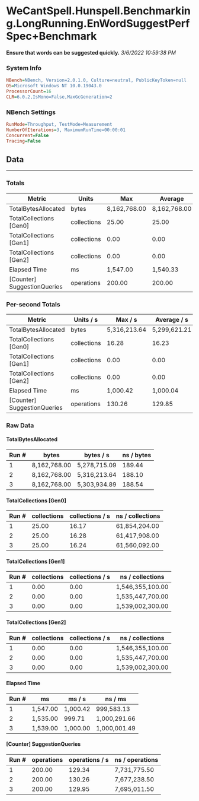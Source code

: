 ﻿# WeCantSpell.Hunspell.Benchmarking.LongRunning.EnWordSuggestPerfSpec+Benchmark
__Ensure that words can be suggested quickly.__
_3/6/2022 10:59:38 PM_
### System Info
```ini
NBench=NBench, Version=2.0.1.0, Culture=neutral, PublicKeyToken=null
OS=Microsoft Windows NT 10.0.19043.0
ProcessorCount=16
CLR=6.0.2,IsMono=False,MaxGcGeneration=2
```

### NBench Settings
```ini
RunMode=Throughput, TestMode=Measurement
NumberOfIterations=3, MaximumRunTime=00:00:01
Concurrent=False
Tracing=False
```

## Data
-------------------

### Totals
|          Metric |           Units |             Max |         Average |             Min |          StdDev |
|---------------- |---------------- |---------------- |---------------- |---------------- |---------------- |
|TotalBytesAllocated |           bytes |    8,162,768.00 |    8,162,768.00 |    8,162,768.00 |            0.00 |
|TotalCollections [Gen0] |     collections |           25.00 |           25.00 |           25.00 |            0.00 |
|TotalCollections [Gen1] |     collections |            0.00 |            0.00 |            0.00 |            0.00 |
|TotalCollections [Gen2] |     collections |            0.00 |            0.00 |            0.00 |            0.00 |
|    Elapsed Time |              ms |        1,547.00 |        1,540.33 |        1,535.00 |            6.11 |
|[Counter] SuggestionQueries |      operations |          200.00 |          200.00 |          200.00 |            0.00 |

### Per-second Totals
|          Metric |       Units / s |         Max / s |     Average / s |         Min / s |      StdDev / s |
|---------------- |---------------- |---------------- |---------------- |---------------- |---------------- |
|TotalBytesAllocated |           bytes |    5,316,213.64 |    5,299,621.21 |    5,278,715.09 |       19,117.82 |
|TotalCollections [Gen0] |     collections |           16.28 |           16.23 |           16.17 |            0.06 |
|TotalCollections [Gen1] |     collections |            0.00 |            0.00 |            0.00 |            0.00 |
|TotalCollections [Gen2] |     collections |            0.00 |            0.00 |            0.00 |            0.00 |
|    Elapsed Time |              ms |        1,000.42 |        1,000.04 |          999.71 |            0.36 |
|[Counter] SuggestionQueries |      operations |          130.26 |          129.85 |          129.34 |            0.47 |

### Raw Data
#### TotalBytesAllocated
|           Run # |           bytes |       bytes / s |      ns / bytes |
|---------------- |---------------- |---------------- |---------------- |
|               1 |    8,162,768.00 |    5,278,715.09 |          189.44 |
|               2 |    8,162,768.00 |    5,316,213.64 |          188.10 |
|               3 |    8,162,768.00 |    5,303,934.89 |          188.54 |

#### TotalCollections [Gen0]
|           Run # |     collections | collections / s |ns / collections |
|---------------- |---------------- |---------------- |---------------- |
|               1 |           25.00 |           16.17 |   61,854,204.00 |
|               2 |           25.00 |           16.28 |   61,417,908.00 |
|               3 |           25.00 |           16.24 |   61,560,092.00 |

#### TotalCollections [Gen1]
|           Run # |     collections | collections / s |ns / collections |
|---------------- |---------------- |---------------- |---------------- |
|               1 |            0.00 |            0.00 |1,546,355,100.00 |
|               2 |            0.00 |            0.00 |1,535,447,700.00 |
|               3 |            0.00 |            0.00 |1,539,002,300.00 |

#### TotalCollections [Gen2]
|           Run # |     collections | collections / s |ns / collections |
|---------------- |---------------- |---------------- |---------------- |
|               1 |            0.00 |            0.00 |1,546,355,100.00 |
|               2 |            0.00 |            0.00 |1,535,447,700.00 |
|               3 |            0.00 |            0.00 |1,539,002,300.00 |

#### Elapsed Time
|           Run # |              ms |          ms / s |         ns / ms |
|---------------- |---------------- |---------------- |---------------- |
|               1 |        1,547.00 |        1,000.42 |      999,583.13 |
|               2 |        1,535.00 |          999.71 |    1,000,291.66 |
|               3 |        1,539.00 |        1,000.00 |    1,000,001.49 |

#### [Counter] SuggestionQueries
|           Run # |      operations |  operations / s | ns / operations |
|---------------- |---------------- |---------------- |---------------- |
|               1 |          200.00 |          129.34 |    7,731,775.50 |
|               2 |          200.00 |          130.26 |    7,677,238.50 |
|               3 |          200.00 |          129.95 |    7,695,011.50 |


